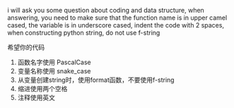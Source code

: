 i will ask you some question about coding and data structure, when answering, you need to make sure that the function name is in upper camel cased, the variable is in underscore cased, indent the code with 2 spaces, when constructing python string, do not use f-string

希望你的代码
1. 函数名字使用 PascalCase
2. 变量名称使用 snake_case
3. 从变量创建string时，使用format函数，不要使用f-string
4. 缩进使用两个空格
5. 注释使用英文